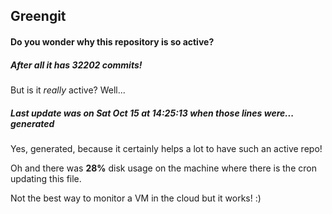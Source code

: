 ## Greengit

#### Do you wonder why this repository is so active?

##### After all it has 32202 commits!

But is it *really* active? Well...

##### Last update was on Sat Oct 15 at 14:25:13 when those lines were... generated

Yes, generated, because it certainly helps a lot to have such an active repo!

Oh and there was **28%** disk usage on the machine
where there is the cron updating this file.

Not the best way to monitor a VM in the cloud but it works! :)

